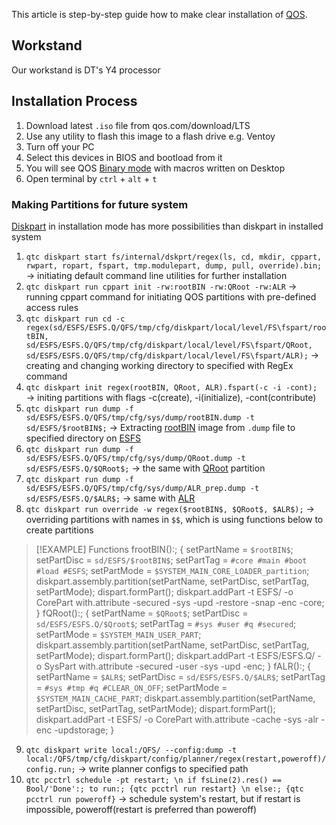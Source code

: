 This article is step-by-step guide how to make clear installation of [QOS](QOS⚛️.md).

## Workstand
Our workstand is DT's Y4 processor

## Installation Process
1. Download latest `.iso` file from qos.com/download/LTS
2. Use any utility to flash this image to a flash drive e.g. Ventoy
3. Turn off your PC
4. Select this devices in BIOS and bootload from it
5. You will see QOS [Binary mode](Binary%20mode.md) with macros written on Desktop
6. Open terminal by `ctrl` + `alt` + `t`
### Making Partitions for future system
[Diskpart](Diskpart.md) in installation mode has more possibilities than diskpart in installed system
1. `qtc diskpart start fs/internal/dskprt/regex(ls, cd, mkdir, cppart, rwpart, ropart, fspart, tmp.modulepart, dump, pull, override).bin;` → initiating default command line utilities for further installation
2. `qtc diskpart run cppart init -rw:rootBIN -rw:QRoot -rw:ALR` → running cppart command for initiating QOS partitions with pre-defined access rules
3. `qtc diskpart run cd -c regex(sd/ESFS/ESFS.Q/QFS/tmp/cfg/diskpart/local/level/FS\fspart/rootBIN, sd/ESFS/ESFS.Q/QFS/tmp/cfg/diskpart/local/level/FS\fspart/QRoot, sd/ESFS/ESFS.Q/QFS/tmp/cfg/diskpart/local/level/FS\fspart/ALR);` → creating and changing working directory to specified with RegEx command
4. `qtc diskpart init regex(rootBIN, QRoot, ALR).fspart(-c -i -cont);` → initing partitions with flags -c(create), -i(initialize), -cont(contribute)
5. `qtc diskpart run dump -f sd/ESFS/ESFS.Q/QFS/tmp/cfg/sys/dump/rootBIN.dump -t sd/ESFS/$rootBIN$;` → Extracting [rootBIN](rootBIN.md) image from `.dump` file to specified directory on [ESFS](ESFS.md)
6. `qtc diskpart run dump -f sd/ESFS/ESFS.Q/QFS/tmp/cfg/sys/dump/QRoot.dump -t sd/ESFS/ESFS.Q/$QRoot$;` → the same with [QRoot](QRoot.md) partition
7. `qtc diskpart run dump -f sd/ESFS/ESFS.Q/QFS/tmp/cfg/sys/dump/ALR_prep.dump -t sd/ESFS/ESFS.Q/$ALR$;` → same with [ALR](ALR.md)
8. `qtc diskpart run override -w regex($rootBIN$, $QRoot$, $ALR$);` → overriding partitions with names in `$$`, which is using functions below to create partitions
>[!EXAMPLE] Functions
>frootBIN():; {
>	setPartName = `$rootBIN$`;
>	setPartDisc = `sd/ESFS/$rootBIN$`;
>	setPartTag = `#core #main #boot #load #ESFS`;
>	setPartMode = `$SYSTEM_MAIN_CORE_LOADER_partition`;
>	diskpart.assembly.partition(setPartName, setPartDisc, setPartTag, setPartMode);
>	dispart.formPart();
>	diskpart.addPart -t ESFS/ -o CorePart with.attribute -secured -sys -upd -restore -snap -enc -core;
>}
>fQRoot():; {
>	setPartName = `$QRoot$`;
>	setPartDisc = `sd/ESFS/ESFS.Q/$Qroot$`;
>	setPartTag = `#sys #user #q #secured`;
>	setPartMode = `$SYSTEM_MAIN_USER_PART`;
>	diskpart.assembly.partition(setPartName, setPartDisc, setPartTag, setPartMode);
>	dispart.formPart();
>	diskpart.addPart -t ESFS/ESFS.Q/ -o SysPart with.attribute -secured -user -sys -upd -enc;
>}
>fALR():; {
>	setPartName = `$ALR$`;
>	setPartDisc = `sd/ESFS/ESFS.Q/$ALR$`;
>	setPartTag = `#sys #tmp #q #CLEAR_ON_OFF`;
>	setPartMode = `$SYSTEM_MAIN_CACHE_PART`;
>	diskpart.assembly.partition(setPartName, setPartDisc, setPartTag, setPartMode);
>	dispart.formPart();
>	diskpart.addPart -t ESFS/ -o CorePart with.attribute -cache -sys -alr -enc -updstorage;
>}

9. `qtc diskpart write local:/QFS/ --config:dump -t local:/QFS/tmp/cfg/diskpart/config/planner/regex(restart,poweroff)/config.run;` → write planner configs to specified path
10. `qtc pcctrl schedule -pt restart; \n if fsLine(2).res() == Bool/'Done':; to run:; {qtc pcctrl run restart} \n else:; {qtc pcctrl run poweroff}` → schedule system's restart, but if restart is impossible, poweroff(restart is preferred than poweroff)